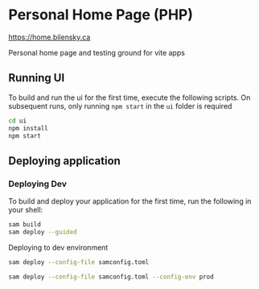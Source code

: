 # Personal Home Page (PHP)
https://home.bilensky.ca

Personal home page and testing ground for vite apps


## Running UI

To build and run the ui for the first time, execute the following scripts. On subsequent runs, only running `npm start` in the `ui` folder is required

```bash
cd ui
npm install
npm start
```

## Deploying application
### Deploying Dev

To build and deploy your application for the first time, run the following in your shell:

```bash
sam build
sam deploy --guided
```

Deploying to dev environment

```bash
sam deploy --config-file samconfig.toml
```

```bash
sam deploy --config-file samconfig.toml --config-env prod
```


